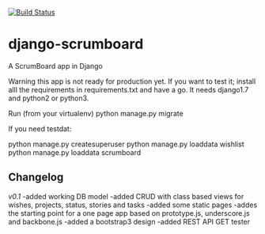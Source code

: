 [![Build Status](https://travis-ci.org/acidjunk/django-scrumboard.svg?branch=master)](https://travis-ci.org/acidjunk/django-scrumboard)

# django-scrumboard
A ScrumBoard app in Django

Warning this app is not ready for production yet. If you want to test it; install alll the requirements in requirements.txt and have a go.
It needs django1.7 and python2 or python3.

Run (from your virtualenv) python manage.py migrate

If you need testdat:

python manage.py createsuperuser
python manage.py loaddata wishlist
python manage.py loaddata scrumboard

Changelog
----------
*v0.1*
-added working DB model
-added CRUD with class based views for wishes, projects, status, stories and tasks
-added some static pages
-addes the starting point for a one page app based on prototype.js, underscore.js and backbone.js
-added a bootstrap3 design
-added REST API GET tester
